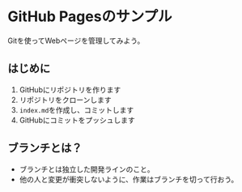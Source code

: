 # GitHub Pagesのサンプル

Gitを使ってWebページを管理してみよう。

## はじめに

1. GitHubにリポジトリを作ります
1. リポジトリをクローンします
1. `index.md`を作成し、コミットします
1. GitHubにコミットをプッシュします

## ブランチとは？

* ブランチとは独立した開発ラインのこと。
* 他の人と変更が衝突しないように、作業はブランチを切って行おう。
